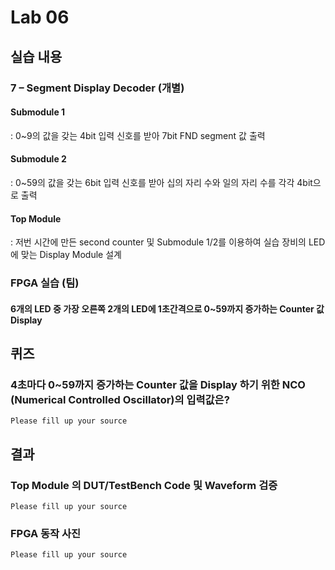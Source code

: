 ﻿# Lab 06
## 실습 내용
 ### **7 – Segment Display Decoder (개별)**
 #### **Submodule 1**
: 0~9의 값을 갖는 4bit 입력 신호를 받아 7bit FND  segment  값 출력
 #### **Submodule 2**
: 0~59의 값을 갖는 6bit 입력 신호를 받아 십의 자리 수와 일의 자리 수를 각각 4bit으로 출력
 #### **Top Module**
: 저번 시간에 만든 second counter  및 Submodule 1/2를 이용하여  실습 장비의 LED에 맞는 Display Module 설계

 ### FPGA 실습 (팀)
 #### **6개의 LED 중  가장 오른쪽 2개의 LED에 1초간격으로 0~59까지 증가하는 Counter 값 Display**
 ## 
 ## 퀴즈
 ### 4초마다 0~59까지 증가하는 Counter 값을 Display 하기 위한 NCO (Numerical Controlled Oscillator)의 입력값은?

    Please fill up your source
 ##
 ## 결과
 ### **Top Module 의 DUT/TestBench Code 및 Waveform 검증**
 
    Please fill up your source
    
 ### **FPGA 동작 사진**

    Please fill up your source
 
